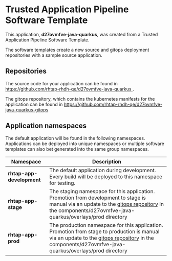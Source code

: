 # Trusted Application Pipeline Software Template

This application, **d27ovmfve-java-quarkus**, was created from a Trusted Application Pipeline Software Template.

The software templates create a new source and gitops deployment repositories with a sample source application. 

## Repositories

The source code for your application can be found in [https://github.com/rhtap-rhdh-qe/d27ovmfve-java-quarkus ](https://github.com/rhtap-rhdh-qe/d27ovmfve-java-quarkus ).
 
The gitops repository, which contains the kubernetes manifests for the application can be found in 
[https://github.com/rhtap-rhdh-qe/d27ovmfve-java-quarkus-gitops ](https://github.com/rhtap-rhdh-qe/d27ovmfve-java-quarkus-gitops ) 

## Application namespaces 

The default application will be found in the following namespaces. Applications can be deployed into unique namespaces or multiple software templates can also bet generated into the same group namespaces.  

|  Namespace   |  Description   |  
| -------- | -------- |   
| **rhtap-app-development** | The default application during development. Every build will be deployed to this namespace for testing. | 
| **rhtap-app-stage** | The staging namespace for this application. Promotion from development to stage is manual via an update to the [gitops repository](https://github.com/rhtap-rhdh-qe/d27ovmfve-java-quarkus-gitops ) in the components/d27ovmfve-java-quarkus/overlays/prod directory |  
| **rhtap-app-prod** | The production namespace for this application. Promotion from stage to production is manual via an update to the [gitops repository](https://github.com/rhtap-rhdh-qe/d27ovmfve-java-quarkus-gitops ) in the components/d27ovmfve-java-quarkus/overlays/prod directory | 